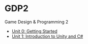 # GDP2
Game Design &amp; Programming 2

* [Unit 0: Getting Started](https://github.com/DouglasUrner/GDP2/tree/master/units/0)
* [Unit 1: Introduction to Unity and C#](https://github.com/DouglasUrner/GDP2/tree/master/units/1)

